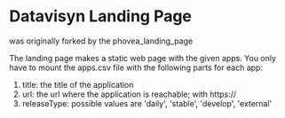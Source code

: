 # Datavisyn Landing Page 
was originally forked by the phovea_landing_page 

The landing page makes a static web page with the given apps.
You only have to mount the apps.csv file with the following parts for each app:
1. title: the title of the application
2. url: the url where the application is reachable; with https://
3. releaseType: possible values are 'daily', 'stable', 'develop', 'external'

